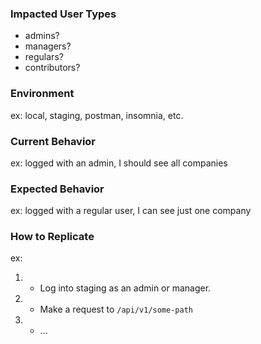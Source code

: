 ### Impacted User Types

- admins?
- managers?
- regulars?
- contributors?

### Environment

ex: local, staging, postman, insomnia, etc.

### Current Behavior

ex: logged with an admin, I should see all companies

### Expected Behavior

ex: logged with a regular user, I can see just one company

### How to Replicate

ex:

1. - Log into staging as an admin or manager.
2. - Make a request to `/api/v1/some-path`
3. - ...
